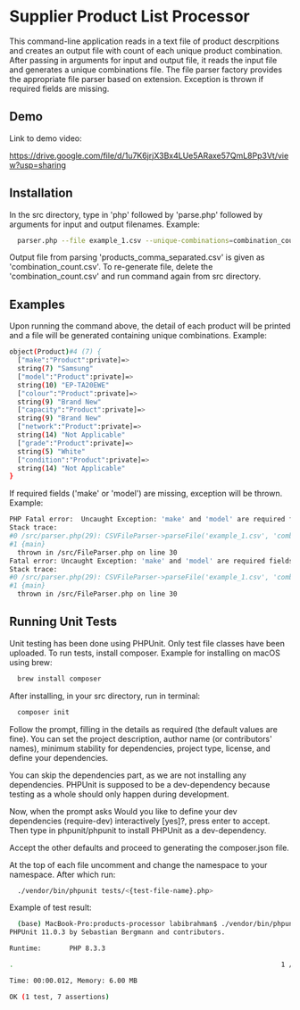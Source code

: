 
# Supplier Product List Processor

This command-line application reads in a text file of product descrpitions and creates an output file with count of each unique product combination. After passing in arguments for input and output file, it reads the input file and generates a unique combinations file. The file parser factory provides the appropriate file parser based on extension. Exception is thrown if required fields are missing. 



## Demo

Link to demo video:

https://drive.google.com/file/d/1u7K6jrjX3Bx4LUe5ARaxe57QmL8Pp3Vt/view?usp=sharing


## Installation

In the src directory, type in 'php' followed by 'parse.php' followed by arguments for input and output filenames. Example:

```bash
  parser.php --file example_1.csv --unique-combinations=combination_count.csv
```
Output file from parsing 'products_comma_separated.csv' is given as 'combination_count.csv'. To re-generate file, delete the 'combination_count.csv' and run command again from src directory.
    
## Examples

Upon running the command above, the detail of each product will be printed and a file will be generated containing unique combinations. Example:
```bash
object(Product)#4 (7) {
  ["make":"Product":private]=>
  string(7) "Samsung"
  ["model":"Product":private]=>
  string(10) "EP-TA20EWE"
  ["colour":"Product":private]=>
  string(9) "Brand New"
  ["capacity":"Product":private]=>
  string(9) "Brand New"
  ["network":"Product":private]=>
  string(14) "Not Applicable"
  ["grade":"Product":private]=>
  string(5) "White"
  ["condition":"Product":private]=>
  string(14) "Not Applicable"
}
```
If required fields ('make' or 'model') are missing, exception will be thrown. Example:

```bash
PHP Fatal error:  Uncaught Exception: 'make' and 'model' are required fields and cannot be empty! in /src/FileParser.php:30
Stack trace:
#0 /src/parser.php(29): CSVFileParser->parseFile('example_1.csv', 'combination_cou...')
#1 {main}
  thrown in /src/FileParser.php on line 30
Fatal error: Uncaught Exception: 'make' and 'model' are required fields and cannot be empty! in /src/FileParser.php:30
Stack trace:
#0 /src/parser.php(29): CSVFileParser->parseFile('example_1.csv', 'combination_cou...')
#1 {main}
  thrown in /src/FileParser.php on line 30
```


## Running Unit Tests

Unit testing has been done using PHPUnit. Only test file classes have been uploaded. To run tests, install composer.
Example for installing on macOS using brew:
```bash
  brew install composer
```
After installing, in your src directory, run in terminal:

```bash
  composer init
```

Follow the prompt, filling in the details as required (the default values are fine). You can set the project description, author name (or contributors' names), minimum stability for dependencies, project type, license, and define your dependencies.

You can skip the dependencies part, as we are not installing any dependencies. PHPUnit is supposed to be a dev-dependency because testing as a whole should only happen during development.

Now, when the prompt asks Would you like to define your dev dependencies (require-dev) interactively [yes]?, press enter to accept. Then type in phpunit/phpunit to install PHPUnit as a dev-dependency.

Accept the other defaults and proceed to generating the composer.json file. 

At the top of each file uncomment and change the namespace to your namespace. After which run:

```bash
  ./vendor/bin/phpunit tests/<{test-file-name}.php>
```

Example of test result:

```bash
  (base) MacBook-Pro:products-processor labibrahman$ ./vendor/bin/phpunit tests
PHPUnit 11.0.3 by Sebastian Bergmann and contributors.

Runtime:       PHP 8.3.3

.                                                                   1 / 1 (100%)

Time: 00:00.012, Memory: 6.00 MB

OK (1 test, 7 assertions)
```
